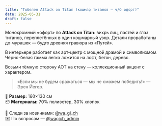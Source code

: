 ```yaml
---
title: "Гобелен Attack on Titan (кошмар титанов — ч/б офорт)"
date: 2025-05-31
draft: false
---
```


Монохромный «офорт» по **Attack on Titan**: вихрь лиц, пастей и глаз титанов, переплетённых в один кошмарный узор. Детали проработаны до мурашек — будто древняя гравюра из «Путей».

В интерьере работает как арт-центр с мощной драмой и символизмом. Чёрно-белая гамма легко ложится на лофт, бетон, дерево.

Возьми тёмную сторону AOT на стену — коллекционный акцент с характером.

> «Если мы не будем сражаться — мы не сможем победить!» — Эрен Йегер.

🧵 **Размер:** 160×130 см  
📦 **Материалы:** 70% полиэстер, 30% хлопок  

📣 Следи за новинками: [@wa_gi_ch](https://t.me/wa_gi_ch)  
✉️ По вопросам — [@wagich_admin](https://t.me/wagich_admin)

